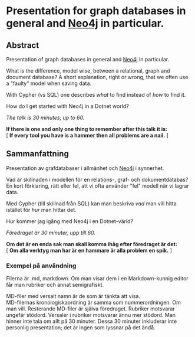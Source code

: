 Presentation for graph databases in general and [Neo4j](http://www.neo4j.org) in particular.
========================

## Abstract
Presentation of graph databases in general and [Neo4j](http://www.neo4j.org) in particular.

What is the difference, model wise, between a relational, graph and document database? A short explanation, right or wrong,
that we often use a "faulty" model when saving data.

With Cypher (vs SQL) one describes _what_ to find instead of _how_ to find it.

How do I get started with Neo4j in a Dotnet world?

*The talk is 30 minutes; up to 60.*

**If there is one and only one thing to remember after this talk it is:**  
[ **If every tool you have is a hammer then all problems are a nail.** ]


## Sammanfattning
Presentation av grafdatabaser i allmänhet och [Neo4j](http://www.neo4j.org) i synnerhet.  

Vad är skillnaden i modellen för en relations-, graf- och dokumentdatabas? En kort förklaring, rätt eller fel, 
att vi ofta använder "fel" modell när vi lagrar data.

Med Cypher (till skillnad från SQL) kan man beskriva _vad_ man vill hitta istället för _hur_ man hittar det.  

Hur kommer jag igång med Neo4j i en Dotnet-värld?

*Föredraget är 30 minuter, upp till 60.*

**Om det är en enda sak man skall komma ihåg efter föredraget är det:**  
[ **Om alla verktyg man har är en hammare är alla problem en spik.** ]

### Exempel på användning

Filerna är .md, markdown. Om man visar dem i en Markdown-kunnig editor får man rubriker och annat semigrafiskt.  

MD-filer med versalt namn är de som är tänkta att visa.  
MD-filernas kronologiskaordning är samma som nummerordningen. Om man vill.
Resterande MD-filer är själva föredraget. Rubriker motsvarar ungefär stödord. Versaler i rubriker motsvarar ännu mer stödord.
Man hinner inte tala om allt på 30 minuter. Dessa 30 minuter inkluderar inte personlig presentation; det är ingen som lyssnar på det ändå.